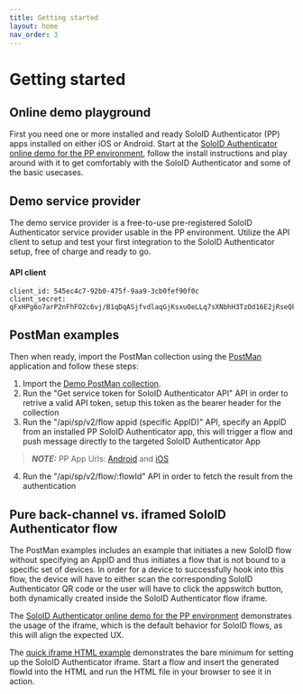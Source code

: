 ```yaml
---
title: Getting started
layout: home
nav_order: 3
---
```


# Getting started

## Online demo playground 
First you need one or more installed and ready SoloID Authenticator (PP) apps installed on either iOS or Android. 
Start at the [SoloID Authenticator online demo for the PP environment](https://demo-pp.soloid.dk), follow the install instructions and play around with it to get comfortably with the SoloID Authenticator and some of the basic usecases.

## Demo service provider
The demo service provider is a free-to-use pre-registered SoloID Authenticator service provider usable in the PP environment.
Utilize the API client to setup and test your first integration to the SoloID Authenticator setup, free of charge and ready to go.

#### API client
```
client_id: 545ec4c7-92b0-475f-9aa9-3cb0fef90f0c
client_secret: qFxHPg6o7arP2nFhFO2c6vj/B1qDqASjfvdlaqGjKsxuOeLLq7sXNbhH3TzOd16E2jRseQkyykmpJtwZEvPBlg==
```

## PostMan examples
Then when ready, import the PostMan collection using the [PostMan](https://www.postman.com/) application and follow these steps: 

1) Import the [Demo PostMan collection](https://raw.githubusercontent.com/Signaturgruppen-A-S/soloid-authenticator-documentation/main/postman/SoloID%20API%20PP%20Demo.postman_collection.json).
2) Run the "Get service token for SoloID Authenticator API" API in order to retrive a valid API token, setup this token as the bearer header for the collection
3) Run the "/api/sp/v2/flow appid (specific AppID)" API, specify an AppID from an installed PP SoloID Authenticator app, this will trigger a flow and push message directly to the targeted SoloID Authenticator App
> **_NOTE:_**  PP App Urls: [Android](https://appdistribution.firebase.dev/i/07887ac4154f4cae) and [iOS](https://testflight.apple.com/join/Vwc72iPI)
4) Run the "/api/sp/v2/flow/:flowId" API in order to fetch the result from the authentication

## Pure back-channel vs. iframed SoloID Authenticator flow
The PostMan examples includes an example that initiates a new SoloID flow without specifying an AppID and thus initiates a flow that is not bound to a specific set of devices. In order for a device to successfully hook into this flow, the device will have to either scan the corresponding SoloID Authenticator QR code or the user will have to click the appswitch button, both dynamically created inside the SoloID Authenticator flow iframe.

The [SoloID Authenticator online demo for the PP environment](https://demo-pp.soloid.dk) demonstrates the usage of the iframe, which is the default behavior for SoloID flows, as this will align the expected UX.

The [quick iframe HTML example](https://raw.githubusercontent.com/Signaturgruppen-A-S/soloid-authenticator-documentation/main/iframe-example/soloid-authenticator-iframe-example.html) demonstrates the bare minimum for setting up the SoloID Authenticator iframe. Start a flow and insert the generated flowId into the HTML and run the HTML file in your browser to see it in action. 


